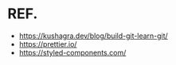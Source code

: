 # REF.

- https://kushagra.dev/blog/build-git-learn-git/
- https://prettier.io/
- https://styled-components.com/
